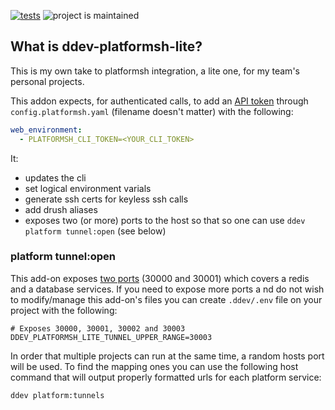 [![tests](https://github.com/hanoii/ddev-platformsh-lite/actions/workflows/tests.yml/badge.svg)](https://github.com/hanoii/ddev-platformsh-lite/actions/workflows/tests.yml) ![project is maintained](https://img.shields.io/maintenance/yes/2023.svg)

## What is ddev-platformsh-lite?

This is my own take to platformsh integration, a lite one, for my team's personal
projects.

This addon expects, for authenticated calls, to add an 
[API token][platformsh-api-token] through `config.platformsh.yaml` 
(filename doesn't matter) with the following:

```yaml
web_environment:
  - PLATFORMSH_CLI_TOKEN=<YOUR_CLI_TOKEN>
```

[platformsh-api-token]: https://docs.platform.sh/administration/cli/api-tokens.html

It:

- updates the cli
- set logical environment varials
- generate ssh certs for keyless ssh calls
- add drush aliases
- exposes two (or more) ports to the host so that so one can use 
`ddev platform tunnel:open` (see below)

### platform tunnel:open

This add-on exposes [two ports](docker-compose.platformsh-lite.yaml) (30000 and 30001) 
which covers a redis and a database services. If you need to expose more ports a
nd do not wish to modify/manage this add-on's files you can create `.ddev/.env` 
file on your project with the following:

```
# Exposes 30000, 30001, 30002 and 30003
DDEV_PLATFORMSH_LITE_TUNNEL_UPPER_RANGE=30003
```

In order that multiple projects can run at the same time, a random hosts port 
will be used. To find the mapping ones you can use the following host command that
will output properly formatted urls for each platform service:

```
ddev platform:tunnels
```` 

